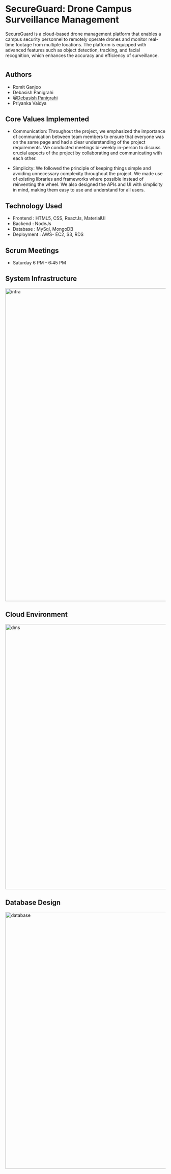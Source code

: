 
# SecureGuard: Drone Campus Surveillance Management

SecureGuard is a cloud-based drone management platform that enables a campus
security personnel to remotely operate drones and monitor real-time footage from multiple locations.
The platform is equipped with advanced features such as object detection, tracking, and facial
recognition, which enhances the accuracy and efficiency of surveillance.

# 

## Authors
- Romit Ganjoo
- Debasish Panigrahi
- [@Debasish Panigrahi](https://github.com/debapani297)
- Priyanka Vaidya


## Core Values Implemented

- Communication: Throughout the project, we emphasized the importance of communication between team members to ensure that everyone was on the same page and had a clear understanding of the project requirements. We conducted meetings bi-weekly in-person to discuss crucial aspects of the project by collaborating and communicating with each other.

- Simplicity: We followed the principle of keeping things simple and avoiding unnecessary complexity throughout the project. We made use of existing libraries and frameworks where possible instead of reinventing the wheel. We also designed the APIs and UI with simplicity in mind, making them easy to use and understand for all users.
## Technology Used

- Frontend : HTML5, CSS, ReactJs, MaterialUI
- Backend : NodeJs
- Database : MySql, MongoDB
- Deployment : AWS- EC2, S3, RDS
## Scrum Meetings

- Saturday 6 PM - 6:45 PM 
## System Infrastructure
<img width="983" alt="infra" src="https://github.com/romitganjoo/Drone-Surveillance-Management/assets/38883745/aeebd7ac-3925-41f3-bc9d-ac14cb79177d">

## Cloud Environment
<img width="833" alt="dms" src="https://github.com/romitganjoo/Drone-Surveillance-Management/assets/38883745/a939b1ff-42a5-402c-9836-c9572f081bcc">

## Database Design
<img width="807" alt="database" src="https://github.com/romitganjoo/Drone-Surveillance-Management/assets/38883745/25be78bf-24d0-4929-8515-d217d78769ab">
